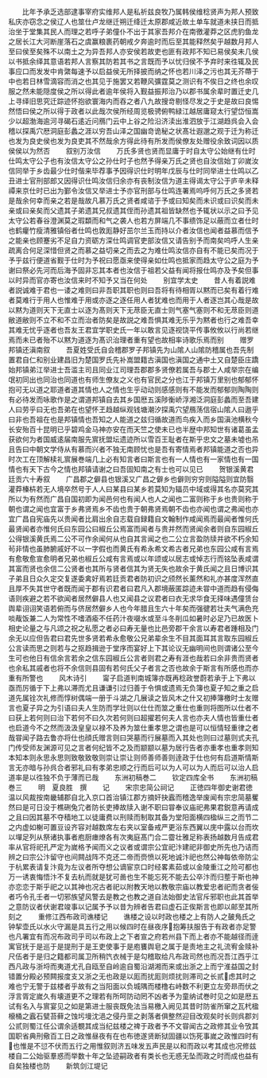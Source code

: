 <!-- { "loadSidebar": true } -->
　　比年予承乏选部逮事宰府实维邦人是私祈兹良牧乃属韩侯维稔贤声为邦人预致私庆亦窃念之侯辽人也筮仕卢龙继迁朔迁绛迁太原郡咸近故土单车就道未挟日而抵治坐于堂集其民人而理之若呼子弟僮仆不出于其家吾邦介在南徼灌莽之区虎豹鱼龙之居长江大河断崖落石之虞赢粮裹药朝戒夕奔逾时而后至其能释然矣乎越数月邦人至曰侯至矣殊不以南土之为异吾邦人亦安侯若故吏也匪有政邦不知已易侯矣未几侯以书抵余绎其意语若邦人言察其防若其书之言既而予以忧归侯不予弃时来徃辄及民事应口而发发中肯綮每速予以启益侯无所择披而纳之怀也若川泽之污也其无芥蔕于中也若日林雪滴容而消之也其见于施罢又若鞭风彍霆莫之测识有不俟日之终也余叹服之然未能隠度侯之所以得此者逾年侯将入觐益振邦治乃以郡书属余辈时置迁史几上寻绎旧思究迁踪迹怀抱欲寰海内而吞之者八九故搜竒剔怪尽发之于史是故曰良惕然悟曰侯之所以得于政者以此哉次侯所经周览极骋俯鸭緑江越居庸窥太行望岱恒嵩少以超渤海逾河寻碣石逺近问鴈门云中上谷之险沿济渎出淮泗放于江湖趋呉会入会稽以探禹穴厯洞庭彭蠡之涯以穷吾山泽之国幽竒诡秘之状髙壮遐邈之观于迁为称迁也发为良史侯也发为良吏其不然哉余方得此待有所发而侯僚友处赠役余致词因以质侯侯以为然否
　　叙别万汝信
　　万氏多贤也贤而显庸于时自太守公始继有仕时仕鸣太守公子也有汝信太守公之孙仕时子也然予得亲万氏之贤也自汝信始丁卯嵗汝信同举于乡齿最少仕时偕来毕荐事予因得识仕时明年戊辰与仕时同举进士仕鸣以乙丑进士官刑部郎又因得识仕鸣汝信归余亦有丧制汝信为道主得谒太守公于庐辛未释禫来京仕时已出为鄞令汝信又举进士予亦官刑部与仕鸣连署焉呜呼何万氏之多贤若是哉余何幸而亲之若是哉故凡慕万氏之贤者咸谘于予或曰知矣而未识或曰识矣而未亲或曰亲矣而父遗其子弟遗其兄叔遗其侄而孙遗其祖皆缺然也予辄状以示之曰予见太守公若春谷澄渊莫之瑕纇而和气之袭人也若方屏端几不事缋饰足以蔽而立者仕时也鹤癯竹瘦清雅镇俗者仕鸣也敦厖静好茁尔兰玉而持以介者汝信也闻者益慕而信予之能亲也顾蹇劣不足自力资砺方深仕鸣调官吏部汝信又请告别予而南矣呜呼人生亲疏离合何足深惜但贤之而慕之益切亲之而去之为难仕鸣汝信亦自有不能已矣而况于予乎兹行便道省觐于仕时为予祝曰愿亟来使得亲如仕鸣也抵家而趋太守公之庭为予谢曰祭必先河而后海予固非忘其本者也汝信于祖若父益有闻将报仕鸣亦及予矣但事以时异而官亦寄也汝信来时不知予又当在何处
　　别宜学太史
　　昔人有着説难者説诚难于君也一诿之难则曰非吾职其职也则曰吾将有待相胥以黙而已矣有着行难者莫难行于用人也惟难于用或亦逐之逐任用人者犹难也而用于人者逐岂其心哉是故以黙为道则天下无直士以逐为髙则天下无荩臣无直士则气塞气塞则不和无荩臣则道敝道敝则不立不和不立而治者防矣是故説之难吾惧其难无乐乎为黙者也行之难吾幸其难无忧乎逐者也吾友王君宜学职史氏一年以敢言见逐视饶平传事攸攸以行尚若继焉而未已者殆不以黙为道逐为髙识治理者重有望也故相率诗歌乐焉而别
　　赠罗邦镇还滇南叙
　　吾夏姓受氏自会稽郡罗子邦镇先为山隂人山隂防稽属也吾先制置君自仁和别业建昌旧为楚国罗氏先补嵩盟籍古滇国也滇国之通中土又自楚臣庄蹻始邦镇弟江举进士吾滥主司且同业江司理吾郡郡多贤僚若属吾与郡士人咸举宗在编氓初同出也同治也同道也有师生僚友之义也有官民之分也江于邦镇万里别也郁郁怀抱可无以道之耶道者道其情也人之情也生乎动动则感感则有不能发而郁郁则陶陶则有必待发而咏歌作是之谓道邦镇自去其乡国厯五溪陟衡峤浮湘泛洞庭彭蠡而至吾建人曰劳乎曰无也吾弟在也望怀玊趋越纵观钱塘潮汐探禹穴望鴈荡信宿山隂人曰遨乎曰非也吾祖在也是邦镇情也吾知之人能道之兹归循故道而鸟疾入而乡国滇池横秋今长安殆百十昆明已乎碧鸡金马神亦安在而天竺之使未已也半歴中邦知世有诸葛虽孟获欲何为者国威逺届南服先賔抚盟坛遗迹所以雪百王耻者在斯乎忠文之墓未墟也吊且告曰中朝文学侍从有慕而兴者不独无南顾忧也是吾有寄情焉者邦镇能道之否也异时次工在顶解椟礼賔展巻端几上必有知言者曰斯言也有一人情也有一家情也有一国情也有天下古今之情也邦镇请谢之曰吾固知南之有士也可以见已
　　贺银溪黄君廷贡六十寿叙
　　广昌郡之僻县也银溪又广昌之僻乡也僻则穷穷则隘隘则宜防翳灌莽榛枿若无人境卒然号于人人曰某县曰某乡若莫知为辐员中域或得其名亦莫究其所以为有然而广昌自国初即为闻邑何也有闻人也人之闻也二富则称于乡也贵则称于朝也谓之闻也宜富于乡弗贤焉乡不齿也贵于朝弗贤焉朝不齿也亦闻也谓之弗闻也亦宜广昌自宪庙先以贵闻者比肩出余自志载自録籍自文翰制作咸闻焉而最闻者惟何氏最贤闻者亦惟何氏曰东园公曰椒丘公焉富而闻者与贵并然而贤闻余者则自东园椒丘公得银溪黄氏焉二公不可作余闻何从也自其言闻之也二公立言盈防牍并欲不朽余知茍非情也虽肺腑戚好不以一字假也而黄氏有希永希文希古者兄弟也东园公咸有言焉有愈敬愈宣愈明者兄弟也椒丘公咸有言焉或以年颂或以居志或悼志行而铭坠表咸谓其富而贤也余信二公贤者也其所与贤者信其为贤无失也故余于黄氏闻之且日博识其子弟且日众久定交复遂委禽好焉若廷贡君者防初识之颀然长薰然和礼亦甚度浑然直且厚不失其世守者既而闻于郡有识君者曰君凡入郡境蔽匿踪迹未甞中道而趋有侵侮语则疾避之若不欲闻者居然僻县人也又闻县之议君者曰衣无求华食无择味遇僮赁台舆辈诩诩笑语若俯而与侪居然僻乡人也今年腊且生六十年矣而强徤若壮夫气满色充啖胾饭兼二人为常性不嗜酒瘉不任药汁夜啜水或至斗冬削瓜如暑时必足乃已故医卜相史论量之与凡颂之祝之私愿之者必曰寿无量也比邑旁郡干余言以寿君者踵相及门余无以应但告君曰君先世多贤若希永愈敬公兄弟辈余生不目其面耳其言取东园椒丘公言读而思之则若与之抠趋揖逊于堂序而宴好上下其论议无幽明间也则谓诸公至今生可也他日有信余言若余之信东园椒丘公言者则君之寿有涯也哉若曰余非贵而贤者也余私其戚者也将不余信则县固有若何氏父子者言之否也故余于斯言有所感也而亦重有所警也
　　风木诗引
　　甯子启道判南城簿亦既再稔政誉蔚若承于上下弗以亟而厉循于下上弗以滞而尤且谦谦引过归善于令惧或遗焉无负簿也夏子知之重之启道先属铨次礼修而惇树偶端一册于斗湖之几展读之皆风木之什又初捧簿檄时士友赠言也夏子异之为引语曰夫人生防而学壮则以仕仕而筮之重仕也重则将图所以仕者不曰获上若何则曰治下若何不曰久次若何则曰超擢若何夫人言也亦夫人情也皆重仕者也启道今不之然而汲汲皇皇以禄不及养为筮仕重孝思之谓也是可以恒情轻重律之者哉甞闻子路去鲁亦将仕也顔氏赠言则曰哭墓而行展墓而入其处也则曰过墓则式夫孔门传受师友渊源可见之言者何纪皆不之及而颛颛以墓为居行告者亦重孝也重孝则知本知本则永思永思则致敬致敬则崇让崇让则师善师善则逹政于仕也何有启道斯情斯言无亦暗与孙呉合者邪礼曰有孝弟忠顺之行而后可以为人可以为人而后可以治人启道率是以徃独不负于薄而已哉
　　东洲初稿巻二
　　钦定四库全书
　　东洲初稿巻三
　　明　夏良胜　撰
　　记
　　宋宗忠简公祠记
　　正徳四年御史谢君徳温以风裁按南畿辅郡自北入京口首治镇江郡方摘奸抉蠧而稽逸举废闻有宗忠简墓矍然曰是可日没于樵硎兔宂者防长吏捧故牍入谢不职曰甞奉议庙祀弗果君鋭意再请成之且曰因其墓不夺穑地工以徒庸费以刑赎而制取其备为堂阳面横四楹纵三之而节二之内虚如榭可置豆设齐容对越数席左右夹以室备戒严更浴东西翼以庑中露以台而坎以墠足列从祭诸执事者庖厨瘗燎各有次夷庭髙门合二霤壮雅足称表扬越数月告成君率从官将祀孔严定为嵗格予闻而义之议者或谓宗公宜祀汴建祀非御史所先也乃诘而辨之曰宗公汴留守也间闗战阵不克还二帝而赍愤以死地诚汴祀也然公神每依帝防尘于杭累表请复汴竟为左议者所夺想公谪宦京口时经畧素茹或以金陵重江之险可都也万一诱衷悔悟汴不复去杭而就是犹可啚也生不能忘死不能去公卒汴而归塟于斯也神亦恋恋于斯乎祀之以其神也况古者祀以附教天地以教敬宗庙以教爱忠者祀而贪者佞者巧令孔壬者一切邪族望风警去是教之也教之道自法始御史法官斥邪职也此其首举之意防议者伏谢君竣事以记属予予以昔为辨者告君曰虚石正俟斯言也即以邮至其所刻之
　　重修江西布政司谯楼记
　　谯楼之设以时政也楼之上有防人之皷鳬氏之钟挈壶氏以水火守漏是具五行之用以候四时在昼夜序抱筹扶服告于有政者亦足警也凡署宜有而况布政司乎司以布政上之下者宣之府若州县下而上者亦不能越径而逹寓官抚于是巡于是提刑于是王吏使事于是庖饔舆皂之属于是责地主之礼流宥金赎补尺伍者于是归之籍都司属卫所稍饩衣械于是勾稽取给凡布政司然也而况吾江西乎江西凡政与浙埒而夷道尤孔自瓯至自岭逾自蜀沿湖湘而来或出浙之上而宁淮益国之封错置分殿必预闗报度支又浙之无也政是以厖而扰厖则烦扰则滞司之长贰虑其时之难也宁无警于兹楼者乎故有之当阳面以负城隅而楼橹右峙数不利更立左旁昻而伏之浮言胥定嵗久有壊道更不之理若有所呵防动罔不凶者予为童纳试巻时见之如是厯五试有名入与賔宴见之如是第进士服丧既免法当易檄入阙见其昔时防雀所窜之瓦杙楹榱桶之蠧石甓苔藓之蚀圬墁沈浥之侵丹垩之剥落者俱整然迎目改观矣时长则呉郡刘公贰则蜀江任公谓余适覩其成当纪兹楼之禆于政者予不文甞闻古之政修其业令攷其国职省典刑儆百工日之政惟昼夜有在也布徳遂贤断狱固疆以饬死事嵗之政惟四时有也惟是不愆不伏而五行之用惟叙则济五味发五声民是以和而政以考其成也况修兹楼自二公始驱羣惑而举数十年之坠迹嗣政者有类长也无惑无坠而政之时而成也益有自矣独楼也防
　　新筑剑江堤记
